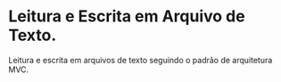 # Leitura e Escrita em Arquivo de Texto.
Leitura e escrita em arquivos de texto seguindo o padrão de arquitetura MVC.
